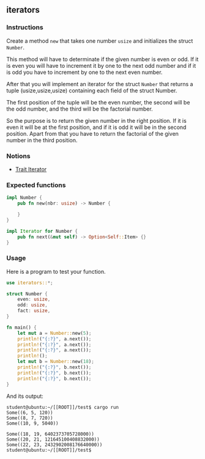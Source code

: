 ## iterators

### Instructions

Create a method `new` that takes one number `usize` and initializes the struct `Number`.

This method will have to determinate if the given number is even or odd. If it is even you will have to increment it by one to the next odd number and if it is odd you have to increment by one to the next even number.

After that you will implement an iterator for the struct `Number` that returns a tuple (usize,usize,usize) containing each field of the struct Number.

The first position of the tuple will be the even number, the second will be the odd number, and the third will be the factorial number.

So the purpose is to return the given number in the right position. If it is even it will be at the first position, and if it is odd it will be in the second position. Apart from that you have to return the factorial of the given number in the third position.

### Notions

- [Trait Iterator](https://doc.rust-lang.org/std/iter/trait.Iterator.html)

### Expected functions

```rust
impl Number {
    pub fn new(nbr: usize) -> Number {

    }
}

impl Iterator for Number {
    pub fn next(&mut self) -> Option<Self::Item> {}
}
```

### Usage

Here is a program to test your function.

```rust
use iterators::*;

struct Number {
    even: usize,
    odd: usize,
    fact: usize,
}

fn main() {
    let mut a = Number::new(5);
    println!("{:?}", a.next());
    println!("{:?}", a.next());
    println!("{:?}", a.next());
    println!();
    let mut b = Number::new(18);
    println!("{:?}", b.next());
    println!("{:?}", b.next());
    println!("{:?}", b.next());
}
```

And its output:

```console
student@ubuntu:~/[[ROOT]]/test$ cargo run
Some((6, 5, 120))
Some((8, 7, 720))
Some((10, 9, 5040))

Some((18, 19, 6402373705728000))
Some((20, 21, 121645100408832000))
Some((22, 23, 2432902008176640000))
student@ubuntu:~/[[ROOT]]/test$
```

